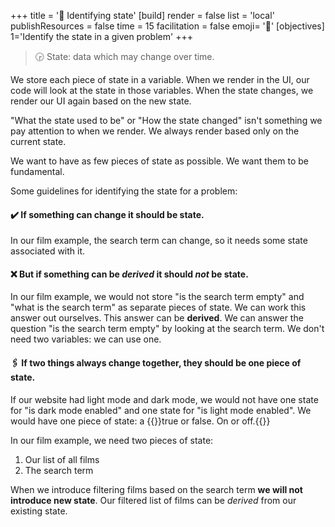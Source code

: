 +++
title = '🔎 Identifying state'
[build]
    render = false
    list = 'local'
    publishResources = false
time = 15
facilitation = false
emoji= '🧩'
[objectives]
    1='Identify the state in a given problem'
+++

> 🕞 State: data which may change over time.

We store each piece of state in a variable. When we render in the UI, our code will look at the state in those variables. When the state changes, we render our UI again based on the new state.

"What the state used to be" or "How the state changed" isn't something we pay attention to when we render. We always render based only on the current state.

We want to have as few pieces of state as possible. We want them to be fundamental.

Some guidelines for identifying the state for a problem:

#### ✔️ If something can change it should be state.

In our film example, the search term can change, so it needs some state associated with it.

#### ❌ But if something can be _derived_ it should _not_ be state.

In our film example, we would not store "is the search term empty" and "what is the search term" as separate pieces of state. We can work this answer out ourselves. This answer can be **derived**. We can answer the question "is the search term empty" by looking at the search term. We don't need two variables: we can use one.

#### 🖇️ If two things always change together, they should be one piece of state.

If our website had light mode and dark mode, we would not have one state for "is dark mode enabled" and one state for "is light mode enabled". We would have one piece of state: a {{<tooltip title="boolean">}}true or false. On or off.{{</tooltip>}}

In our film example, we need two pieces of state:

1. Our list of all films
2. The search term

When we introduce filtering films based on the search term **we will not introduce new state**. Our filtered list of films can be _derived_ from our existing state.
